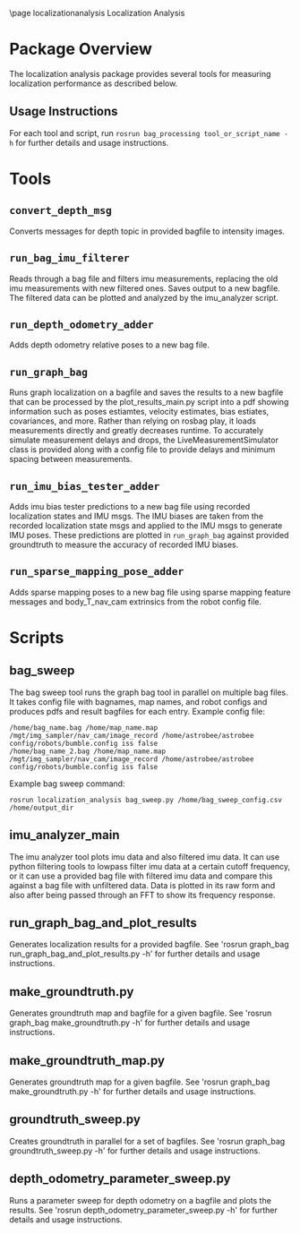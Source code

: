 \page localizationanalysis Localization Analysis

# Package Overview
The localization analysis package provides several tools for measuring localization performance as described below.

## Usage Instructions
For each tool and script, run `rosrun bag_processing tool_or_script_name -h` for further details and 
usage instructions.

# Tools
## `convert_depth_msg`
Converts messages for depth topic in provided bagfile to intensity images.

## `run_bag_imu_filterer`
Reads through a bag file and filters imu measurements, replacing the old imu measurements with new filtered ones.
Saves output to a new bagfile. The filtered data can be plotted and analyzed by the imu\_analyzer script.

## `run_depth_odometry_adder`
Adds depth odometry relative poses to a new bag file.

## `run_graph_bag`
Runs graph localization on a bagfile and saves the results to a new bagfile that can be processed by the plot_results_main.py script into a pdf showing information such as poses estiamtes, velocity estimates, bias estiates, covariances, and more.
Rather than relying on rosbag play, it loads measurements directly and greatly decreases runtime.  To accurately simulate measurement delays and drops, the LiveMeasurementSimulator class is provided along with a config file to provide delays and minimum spacing between measurements. 

## `run_imu_bias_tester_adder`
Adds imu bias tester predictions to a new bag file using recorded localization states and IMU msgs.
The IMU biases are taken from the recorded localization state msgs and applied to the IMU msgs to generate 
IMU poses.
These predictions are plotted in `run_graph_bag` against provided groundtruth to measure the accuracy of 
recorded IMU biases.

## `run_sparse_mapping_pose_adder`
Adds sparse mapping poses to a new bag file using sparse mapping feature messages and body_T_nav_cam extrinsics from the robot config file.

# Scripts
## bag\_sweep
The bag sweep tool runs the graph bag tool in parallel on multiple bag files.  It takes config file with bagnames, map names, and robot configs and produces pdfs and result bagfiles for each entry.
Example config file:   
```
/home/bag_name.bag /home/map_name.map /mgt/img_sampler/nav_cam/image_record /home/astrobee/astrobee config/robots/bumble.config iss false  
/home/bag_name_2.bag /home/map_name.map /mgt/img_sampler/nav_cam/image_record /home/astrobee/astrobee config/robots/bumble.config iss false
```
Example bag sweep command:  
```
rosrun localization_analysis bag_sweep.py /home/bag_sweep_config.csv /home/output_dir
``` 

## imu\_analyzer\_main
The imu analyzer tool plots imu data and also filtered imu data.  It can use python filtering tools to lowpass filter imu data at a certain cutoff frequency, or it can use a provided bag file with filtered imu data and compare this against a bag file with unfiltered data.  Data is plotted in its raw form and also after being passed through an FFT to show its frequency response.

## run\_graph\_bag\_and\_plot\_results
Generates localization results for a provided bagfile.
See 'rosrun graph\_bag run\_graph\_bag\_and\_plot\_results.py -h'
for further details and usage instructions.

## make\_groundtruth.py
Generates groundtruth map and bagfile for a given bagfile.
See 'rosrun graph\_bag make\_groundtruth.py -h'
for further details and usage instructions.

## make\_groundtruth\_map.py
Generates groundtruth map for a given bagfile.
See 'rosrun graph\_bag make\_groundtruth.py -h'
for further details and usage instructions.

## groundtruth\_sweep.py
Creates groundtruth in parallel for a set of bagfiles.
See 'rosrun graph\_bag groundtruth\_sweep.py -h'
for further details and usage instructions.

## depth\_odometry\_parameter\_sweep.py
Runs a parameter sweep for depth odometry on a bagfile and plots the results.
See 'rosrun depth\_odometry\_parameter\_sweep.py -h'
for further details and usage instructions.
